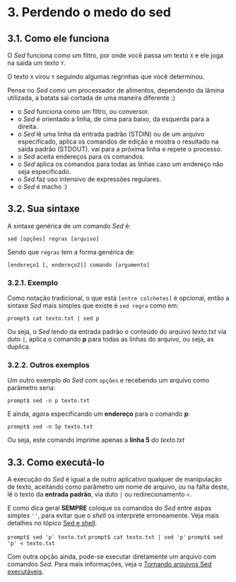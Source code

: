 # 3. Perdendo o medo do sed

## 3.1. Como ele funciona

O _Sed_ funciona como um filtro, por onde você passa um texto `X` e ele joga na saída um texto `Y`.

O texto `X` virou `Y` seguindo algumas regrinhas que você determinou.

Pense no _Sed_ como um processador de alimentos, dependendo da lâmina utilizada, a batata sai cortada de uma maneira diferente :)

- o _Sed_ funciona como um filtro, ou conversor.
- o _Sed_ é orientado a linha, de cima para baixo, da esquerda para a direita.
- o _Sed_ lê uma linha da entrada padrão (STDIN) ou de um arquivo especificado, aplica os comandos de edição e mostra o resultado na saída padrão (STDOUT). vai para a próxima linha e repete o processo.
- o _Sed_ aceita endereços para os comandos.
- o _Sed_ aplica os comandos para todas as linhas caso um endereço não seja especificado.
- o _Sed_ faz uso intensivo de expressões regulares.
- o _Sed_ é macho :)

## 3.2. Sua sintaxe

A sintaxe genérica de um comando _Sed_ é:

`sed [opções] regras [arquivo]`

Sendo que `regras` tem a forma genérica de:

`[endereço1 [, endereço2]] comando [argumento]`

### 3.2.1. Exemplo

Como notação tradicional, o que está `[entre colchetes]` é opcional, então a sintaxe _Sed_ mais simples que existe é `sed regra` como em:

`prompt$ cat texto.txt | sed p`

Ou seja, o _Sed_ lendo da entrada padrão o conteúdo do arquivo _texto.txt_ via duto `|`, aplica o comando **p** para todas as linhas do arquivo, ou seja, as duplica.


### 3.2.2. Outros exemplos

Um outro exemplo do _Sed_ com `opções` e recebendo um arquivo como parâmetro seria:

`prompt$ sed -n p texto.txt`

E ainda, agora especificando um **endereço** para o comando **p**:

`prompt$ sed -n 5p texto.txt`

Ou seja, este comando imprime apenas a **linha 5** do _texto.txt_


## 3.3. Como executá-lo

A execução do _Sed_ é igual a de outro aplicativo qualquer de manipulação de texto, aceitando como parâmetro um nome de arquivo, ou na falta deste, lê o texto da **entrada padrão**, via duto `|` ou redirecionamento `<`.

E como dica geral **SEMPRE** coloque os comandos do _Sed_ entre aspas simples `''`, para evitar que o _shell_ os interprete erroneamente. Veja mais detalhes no tópico [Sed e shell](https://aurelio.net/sed/sed-howto/#sed-e-shell).

`prompt$ sed 'p' texto.txt`
`prompt$ cat texto.txt | sed 'p'`
`prompt$ sed 'p' < texto.txt`

Com outra opção ainda, pode-se executar diretamente um arquivo com comandos _Sed_. Para mais informações, veja o [Tornando arquivos Sed executáveis](https://aurelio.net/sed/sed-howto/#arquivos-executaveis).
